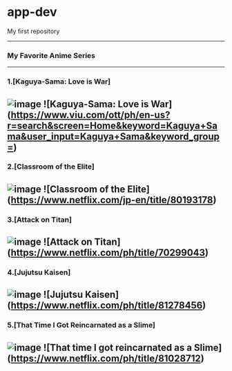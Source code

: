 # app-dev
My first repository

--- 
### My Favorite Anime Series
---
### 1.[Kaguya-Sama: Love is War]
![image](https://m.media-amazon.com/images/M/MV5BYjEwNjEwYzgtZGZkMy00MTBjLTg2MmYtNDk0MzY2NmU0MmNiXkEyXkFqcGdeQXVyMzgxODM4NjM@._V1_FMjpg_UX1000_.jpg)
![Kaguya-Sama: Love is War] (https://www.viu.com/ott/ph/en-us?r=search&screen=Home&keyword=Kaguya+Sama&user_input=Kaguya+Sama&keyword_group=)
---
### 2.[Classroom of the Elite]
![image](https://i.pinimg.com/originals/7d/4b/1b/7d4b1bd31b316c272d14f8215fd762e7.png)
![Classroom of the Elite] (https://www.netflix.com/jp-en/title/80193178)
---
### 3.[Attack on Titan]
![image](https://static.wikia.nocookie.net/shingekinokyojin/images/d/d8/Attack_on_Titan_Season_1.jpg/revision/latest/scale-to-width-down/1200?cb=20211005182832)
![Attack on Titan] (https://www.netflix.com/ph/title/70299043)
---
### 4.[Jujutsu Kaisen]
![image](https://images-cdn.ubuy.co.id/1155HLWU-japan-anime-manga-poster-jujutsu.jpg)
![Jujutsu Kaisen] (https://www.netflix.com/ph/title/81278456)
---
### 5.[That Time I Got Reincarnated as a Slime]
![image](https://static.wikia.nocookie.net/tensei-shitara-slime-datta-ken/images/d/db/Promo_visual.jpg/revision/latest?cb=20190603084236)
![That time I got reincarnated as a Slime] (https://www.netflix.com/ph/title/81028712)
---
